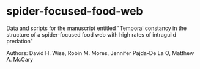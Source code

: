 # spider-focused-food-web

Data and scripts for the manuscript entitled "Temporal constancy in the structure of a spider-focused food web with high rates of intraguild predation"

Authors: David H. Wise, Robin M. Mores, Jennifer Pajda-De La O, Matthew A. McCary 
